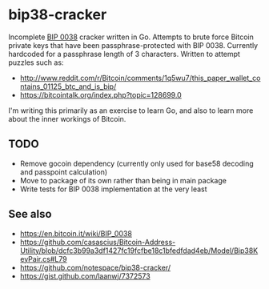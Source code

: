 bip38-cracker
=============

Incomplete [BIP 0038](https://en.bitcoin.it/wiki/BIP_0038) cracker written in Go. Attempts to brute force Bitcoin private keys that have been passphrase-protected with BIP 0038. Currently hardcoded for a passphrase length of 3 characters. Written to attempt puzzles such as:

* http://www.reddit.com/r/Bitcoin/comments/1q5wu7/this_paper_wallet_contains_01125_btc_and_is_bip/
* https://bitcointalk.org/index.php?topic=128699.0

I'm writing this primarily as an exercise to learn Go, and also to learn more about the inner workings of Bitcoin.

TODO
----

* Remove gocoin dependency (currently only used for base58 decoding and passpoint calculation)
* Move to package of its own rather than being in main package
* Write tests for BIP 0038 implementation at the very least

See also
--------

* https://en.bitcoin.it/wiki/BIP_0038
* https://github.com/casascius/Bitcoin-Address-Utility/blob/dcfc3b99a3df1427fc19fcfbe18c1bfedfdad4eb/Model/Bip38KeyPair.cs#L79
* https://github.com/notespace/bip38-cracker/
* https://gist.github.com/laanwj/7372573

